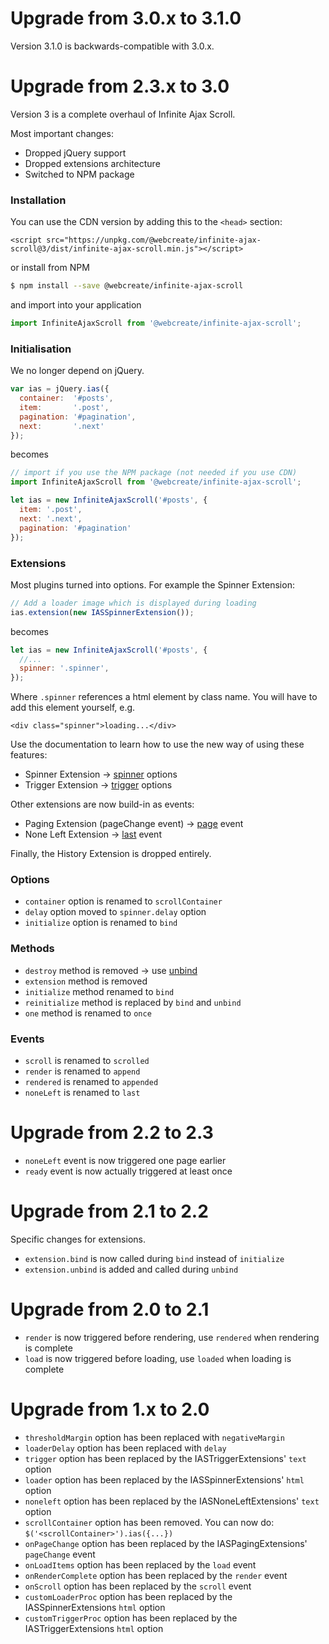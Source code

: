 Upgrade from 3.0.x to 3.1.0
===========================

Version 3.1.0 is backwards-compatible with 3.0.x.

Upgrade from 2.3.x to 3.0
=========================

Version 3 is a complete overhaul of Infinite Ajax Scroll.

Most important changes:

* Dropped jQuery support
* Dropped extensions architecture
* Switched to NPM package

### Installation

You can use the CDN version by adding this to the `<head>` section:

```markup
<script src="https://unpkg.com/@webcreate/infinite-ajax-scroll@3/dist/infinite-ajax-scroll.min.js"></script>
```

or install from NPM

```bash
$ npm install --save @webcreate/infinite-ajax-scroll
```

and import into your application

```js
import InfiniteAjaxScroll from '@webcreate/infinite-ajax-scroll';
```

### Initialisation

We no longer depend on jQuery.

```js
var ias = jQuery.ias({
  container:  '#posts',
  item:       '.post',
  pagination: '#pagination',
  next:       '.next'
});
```

becomes

```javascript
// import if you use the NPM package (not needed if you use CDN)
import InfiniteAjaxScroll from '@webcreate/infinite-ajax-scroll';

let ias = new InfiniteAjaxScroll('#posts', {
  item: '.post',
  next: '.next',
  pagination: '#pagination'
});
```

### Extensions

Most plugins turned into options. For example the Spinner Extension:

```js
// Add a loader image which is displayed during loading
ias.extension(new IASSpinnerExtension());
```

becomes

```js
let ias = new InfiniteAjaxScroll('#posts', {
  //...
  spinner: '.spinner',
});
```

Where `.spinner` references a html element by class name. You will have to add this element yourself, e.g.

```
<div class="spinner">loading...</div>
```

Use the documentation to learn how to use the new way of using these features:

* Spinner Extension -> [spinner](docs/options.md#spinner) options
* Trigger Extension -> [trigger](docs/options.md#trigger) options

Other extensions are now build-in as events:

* Paging Extension (pageChange event) -> [page](docs/events.md#page) event
* None Left Extension -> [last](docs/events.md#last) event

Finally, the History Extension is dropped entirely.

### Options

* `container` option is renamed to `scrollContainer`
* `delay` option moved to `spinner.delay` option
* `initialize` option is renamed to `bind`

### Methods

* `destroy` method is removed -> use [unbind](docs/methods.md#unbind)
* `extension` method is removed
* `initialize` method renamed to `bind`
* `reinitialize` method is replaced by `bind` and `unbind`
* `one` method is renamed to `once`

### Events

* `scroll` is renamed to `scrolled`
* `render` is renamed to `append`
* `rendered` is renamed to `appended`
* `noneLeft` is renamed to `last`

Upgrade from 2.2 to 2.3
=======================

* `noneLeft` event is now triggered one page earlier
* `ready` event is now actually triggered at least once

Upgrade from 2.1 to 2.2
=======================

Specific changes for extensions.

* `extension.bind` is now called during `bind` instead of `initialize`
* `extension.unbind` is added and called during `unbind`

Upgrade from 2.0 to 2.1
=======================

* `render` is now triggered before rendering, use `rendered` when rendering is complete
* `load` is now triggered before loading, use `loaded` when loading is complete

Upgrade from 1.x to 2.0
=======================

* `thresholdMargin` option has been replaced with `negativeMargin`
* `loaderDelay` option has been replaced with `delay`
* `trigger` option has been replaced by the IASTriggerExtensions' `text` option
* `loader` option has been replaced by the IASSpinnerExtensions' `html` option
* `noneleft` option has been replaced by the IASNoneLeftExtensions' `text` option
* `scrollContainer` option has been removed. You can now do: `$('<scrollContainer>').ias({...})`
* `onPageChange` option has been replaced by the IASPagingExtensions' `pageChange` event
* `onLoadItems` option has been replaced by the `load` event
* `onRenderComplete` option has been replaced by the `render` event
* `onScroll` option has been replaced by the `scroll` event
* `customLoaderProc` option has been replaced by the IASSpinnerExtensions `html` option
* `customTriggerProc` option has been replaced by the IASTriggerExtensions `html` option

